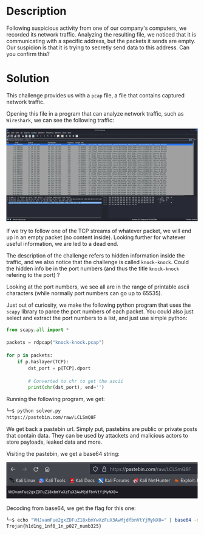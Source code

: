 # Description
Following suspicious activity from one of our company's computers, we recorded its network traffic. Analyzing the resulting file, we noticed that it is communicating with a specific address, but the packets it sends are empty. Our suspicion is that it is trying to secretly send data to this address. Can you confirm this?

# Solution
This challenge provides us with a `pcap` file, a file that contains captured network traffic.  

Opening this file in a program that can analyze network traffic, such as `Wireshark`, we can see the following traffic:  

![alt text](Images/image1.png)  


If we try to follow one of the TCP streams of whatever packet, we will end up in an empty packet (no content inside). Looking further for whatever useful information, we are led to a dead end.

The description of the challenge refers to hidden information inside the traffic, and we also notice that the challenge is called `knock-knock`. Could the hidden info be in the port numbers (and thus the title `knock-knock` refering to the port) ?

Looking at the port numbers, we see all are in the range of printable ascii characters (while normally port numbers can go up to 65535).  


Just out of curiosity, we make the following python program that uses the `scapy` library to parce the port numbers of each packet. You could also just select and extract the port numbers to a list, and just use simple python:    
```py
from scapy.all import *

packets = rdpcap("knock-knock.pcap")

for p in packets:
    if p.haslayer(TCP):
	    dst_port = p[TCP].dport

	    # Converted to chr to get the ascii
	    print(chr(dst_port), end='') 
```

Running the following program, we get:
```sh
└─$ python solver.py 
https://pastebin.com/raw/LCLSmQ8F
```
We get back a pastebin url. Simply put, pastebins are public or private posts that contain data. They can be used by attackets and malicious actors to store payloads, leaked data and more.  

Visiting the pastebin, we get a base64 string:  

![alt text](Images/image2.png)  

Decoding from base64, we get the flag for this one:  

```sh
└─$ echo "VHJvamFue2gxZDFuZ18xbmYwXzFuX3AwMjdfbnVtYjMyNX0=" | base64 -d
Trojan{h1d1ng_1nf0_1n_p027_numb325}
```
